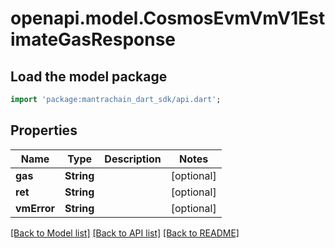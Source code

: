 # openapi.model.CosmosEvmVmV1EstimateGasResponse

## Load the model package
```dart
import 'package:mantrachain_dart_sdk/api.dart';
```

## Properties
Name | Type | Description | Notes
------------ | ------------- | ------------- | -------------
**gas** | **String** |  | [optional] 
**ret** | **String** |  | [optional] 
**vmError** | **String** |  | [optional] 

[[Back to Model list]](../README.md#documentation-for-models) [[Back to API list]](../README.md#documentation-for-api-endpoints) [[Back to README]](../README.md)


